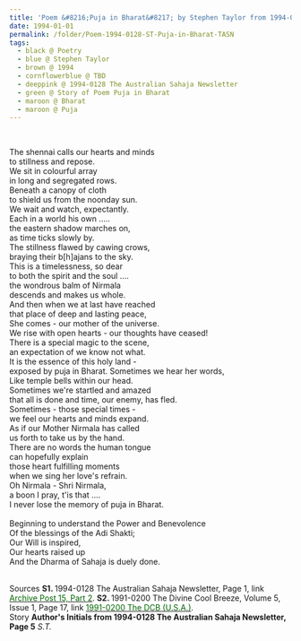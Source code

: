 ```yaml
---
title: 'Poem &#8216;Puja in Bharat&#8217; by Stephen Taylor from 1994-0128 The Australian Sahaja Newsletter, Page 1'
date: 1994-01-01
permalink: /folder/Poem-1994-0128-ST-Puja-in-Bharat-TASN
tags:
  - black @ Poetry
  - blue @ Stephen Taylor
  - brown @ 1994
  - cornflowerblue @ TBD
  - deeppink @ 1994-0128 The Australian Sahaja Newsletter
  - green @ Story of Poem Puja in Bharat  
  - maroon @ Bharat
  - maroon @ Puja  
---
```

  
<br>

<p>
The shennai calls our hearts and minds<br>
to stillness and repose.<br>
We sit in colourful array<br>
in long and segregated rows.<br>
Beneath a canopy of cloth<br>
to shield us from the noonday sun.<br>
We wait and watch, expectantly.<br>
Each in a world his own .....<br>
the eastern shadow marches on,<br>
as time ticks slowly by.<br>
The stillness flawed by cawing crows,<br>
braying their b[h]ajans to the sky.<br>
This is a timelessness, so dear<br>
to both the spirit and the soul ....<br>
the wondrous balm of Nirmala<br>
descends and makes us whole.<br>
And then when we at last have reached<br>
that place of deep and lasting peace,<br>
She comes - our mother of the universe.<br>
We rise with open hearts - our thoughts have ceased!<br>
There is a special magic to the scene,<br>
an expectation of we know not what.<br>
It is the essence of this holy land -<br>
exposed by puja in Bharat. 
Sometimes we hear her words,<br>
Like temple bells within our head.<br>
Sometimes we're startled and amazed<br>
that all is done and time, our enemy, has fled.<br>
Sometimes - those special times -<br>
we feel our hearts and minds expand.<br>
As if our Mother Nirmala has called<br>
us forth to take us by the hand.<br>
There are no words the human tongue<br>
can hopefully explain<br>
those heart fulfilling moments<br>
when we sing her love's refrain.<br>
Oh Nirmala - Shri Nirmala,<br>
a boon I pray, t'is that ....<br>
I never lose the memory of puja in Bharat.<br>
<br>
Beginning to understand the Power and Benevolence<br>
Of the blessings of the Adi Shakti;<br>
Our Will is inspired,<br>
Our hearts raised up<br>
And the Dharma of Sahaja is duely done.<br>
</p>

<br>

<wave-list>
<list-title color="DarkSeaGreen" width="40">Sources</list-title>
  <list-item color="BlanchedAlmond"  width="280"><b>S1. </b> 1994-0128 The Australian Sahaja Newsletter, Page 1, link <a href="https://seven-teams.github.io/archives/2023/1007"><font color="DarkGreen">Archive Post 15, Part 2</font></a>.</list-item>
  <list-item color="Lavender"  width="280"><b>S2. </b> 1991-0200 The Divine Cool Breeze, Volume 5, Issue 1, Page 17, link <a href="https://b286c762-1c9b-468d-afbf-9f039b298299.usrfiles.com/ugd/b286c7_8e3b566c92644e3fb8a2d27300030648.pdf"><font color="DarkGreen">1991-0200 The DCB (U.S.A.)</font></a>.</list-item>
</wave-list>

<br>

<wave-list>
<list-title color="DarkSeaGreen" width="25">Story</list-title>
  <list-item color="BlanchedAlmond"  width="280"><b>Author's Initials from 1994-0128 The Australian Sahaja Newsletter, Page 5</b> <i>S.T.</i></list-item>